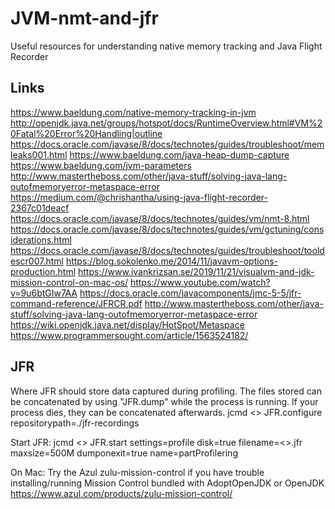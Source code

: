 # JVM-nmt-and-jfr
Useful resources for understanding native memory tracking and Java Flight Recorder

## Links
https://www.baeldung.com/native-memory-tracking-in-jvm
http://openjdk.java.net/groups/hotspot/docs/RuntimeOverview.html#VM%20Fatal%20Error%20Handling|outline
https://docs.oracle.com/javase/8/docs/technotes/guides/troubleshoot/memleaks001.html
https://www.baeldung.com/java-heap-dump-capture
https://www.baeldung.com/jvm-parameters
http://www.mastertheboss.com/other/java-stuff/solving-java-lang-outofmemoryerror-metaspace-error
https://medium.com/@chrishantha/using-java-flight-recorder-2367c01deacf
https://docs.oracle.com/javase/8/docs/technotes/guides/vm/nmt-8.html
https://docs.oracle.com/javase/8/docs/technotes/guides/vm/gctuning/considerations.html
https://docs.oracle.com/javase/8/docs/technotes/guides/troubleshoot/tooldescr007.html
https://blog.sokolenko.me/2014/11/javavm-options-production.html
https://www.ivankrizsan.se/2019/11/21/visualvm-and-jdk-mission-control-on-mac-os/
https://www.youtube.com/watch?v=9u6btGIw7AA
https://docs.oracle.com/javacomponents/jmc-5-5/jfr-command-reference/JFRCR.pdf
http://www.mastertheboss.com/other/java-stuff/solving-java-lang-outofmemoryerror-metaspace-error
https://wiki.openjdk.java.net/display/HotSpot/Metaspace
https://www.programmersought.com/article/1563524182/

## JFR
Where JFR should store data captured during profiling. The files stored can be concatenated by using "JFR.dump" while the process is running. If your process dies, they can be concatenated afterwards.
jcmd <<PID>> JFR.configure repositorypath=./jfr-recordings

Start JFR:
jcmd <<PID>> JFR.start settings=profile disk=true filename=<<where you want result when doing jcmd JFR.dump>>.jfr maxsize=500M dumponexit=true name=partProfilering

On Mac: Try the Azul zulu-mission-control if you have trouble installing/running Mission Control bundled with AdoptOpenJDK or OpenJDK https://www.azul.com/products/zulu-mission-control/
